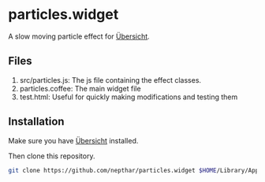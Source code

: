 # particles.widget

A slow moving particle effect for [Übersicht](http://tracesof.net/uebersicht/).

## Files
  1. src/particles.js: The js file containing the effect classes.
  2. particles.coffee: The main widget file
  3. test.html: Useful for quickly making modifications and testing them

## Installation

Make sure you have [Übersicht](http://tracesof.net/uebersicht/) installed.

Then clone this repository.

```bash
git clone https://github.com/nepthar/particles.widget $HOME/Library/Application\ Support/Übersicht/widgets/particles.widget
```
